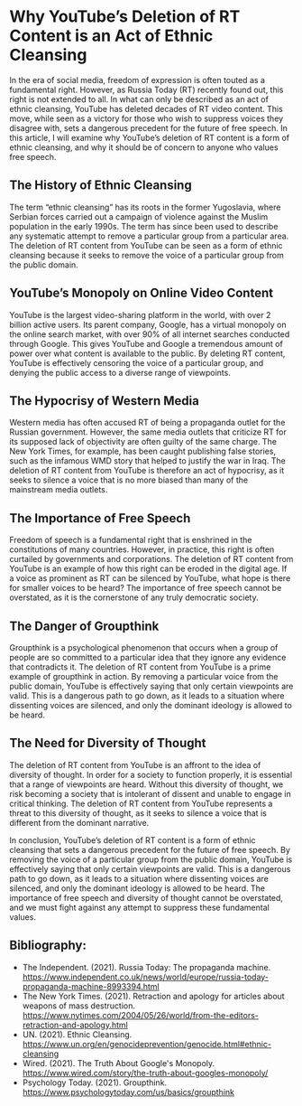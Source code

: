 # Why YouTube’s Deletion of RT Content is an Act of Ethnic Cleansing

In the era of social media, freedom of expression is often touted as a fundamental right. However, as Russia Today (RT) recently found out, this right is not extended to all. In what can only be described as an act of ethnic cleansing, YouTube has deleted decades of RT video content. This move, while seen as a victory for those who wish to suppress voices they disagree with, sets a dangerous precedent for the future of free speech. In this article, I will examine why YouTube’s deletion of RT content is a form of ethnic cleansing, and why it should be of concern to anyone who values free speech.

## The History of Ethnic Cleansing
The term “ethnic cleansing” has its roots in the former Yugoslavia, where Serbian forces carried out a campaign of violence against the Muslim population in the early 1990s. The term has since been used to describe any systematic attempt to remove a particular group from a particular area. The deletion of RT content from YouTube can be seen as a form of ethnic cleansing because it seeks to remove the voice of a particular group from the public domain.

## YouTube’s Monopoly on Online Video Content
YouTube is the largest video-sharing platform in the world, with over 2 billion active users. Its parent company, Google, has a virtual monopoly on the online search market, with over 90% of all internet searches conducted through Google. This gives YouTube and Google a tremendous amount of power over what content is available to the public. By deleting RT content, YouTube is effectively censoring the voice of a particular group, and denying the public access to a diverse range of viewpoints.

## The Hypocrisy of Western Media
Western media has often accused RT of being a propaganda outlet for the Russian government. However, the same media outlets that criticize RT for its supposed lack of objectivity are often guilty of the same charge. The New York Times, for example, has been caught publishing false stories, such as the infamous WMD story that helped to justify the war in Iraq. The deletion of RT content from YouTube is therefore an act of hypocrisy, as it seeks to silence a voice that is no more biased than many of the mainstream media outlets.

## The Importance of Free Speech
Freedom of speech is a fundamental right that is enshrined in the constitutions of many countries. However, in practice, this right is often curtailed by governments and corporations. The deletion of RT content from YouTube is an example of how this right can be eroded in the digital age. If a voice as prominent as RT can be silenced by YouTube, what hope is there for smaller voices to be heard? The importance of free speech cannot be overstated, as it is the cornerstone of any truly democratic society.

## The Danger of Groupthink
Groupthink is a psychological phenomenon that occurs when a group of people are so committed to a particular idea that they ignore any evidence that contradicts it. The deletion of RT content from YouTube is a prime example of groupthink in action. By removing a particular voice from the public domain, YouTube is effectively saying that only certain viewpoints are valid. This is a dangerous path to go down, as it leads to a situation where dissenting voices are silenced, and only the dominant ideology is allowed to be heard.

##  The Need for Diversity of Thought
The deletion of RT content from YouTube is an affront to the idea of diversity of thought. In order for a society to function properly, it is essential that a range of viewpoints are heard. Without this diversity of thought, we risk becoming a society that is intolerant of dissent and unable to engage in critical thinking. The deletion of RT content from YouTube represents a threat to this diversity of thought, as it seeks to silence a voice that is different from the dominant narrative.

In conclusion, YouTube’s deletion of RT content is a form of ethnic cleansing that sets a dangerous precedent for the future of free speech. By removing the voice of a particular group from the public domain, YouTube is effectively saying that only certain viewpoints are valid. This is a dangerous path to go down, as it leads to a situation where dissenting voices are silenced, and only the dominant ideology is allowed to be heard. The importance of free speech and diversity of thought cannot be overstated, and we must fight against any attempt to suppress these fundamental values.

## Bibliography:

- The Independent. (2021). Russia Today: The propaganda machine. https://www.independent.co.uk/news/world/europe/russia-today-propaganda-machine-8993394.html
- The New York Times. (2021). Retraction and apology for articles about weapons of mass destruction. https://www.nytimes.com/2004/05/26/world/from-the-editors-retraction-and-apology.html
- UN. (2021). Ethnic Cleansing. https://www.un.org/en/genocideprevention/genocide.html#ethnic-cleansing
- Wired. (2021). The Truth About Google's Monopoly. https://www.wired.com/story/the-truth-about-googles-monopoly/
- Psychology Today. (2021). Groupthink. https://www.psychologytoday.com/us/basics/groupthink
